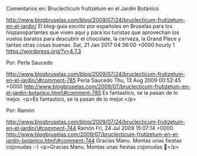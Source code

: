Comentarios en: Bruclecticum frutizetum en el Jardín Botánico

http://www.blogbruselas.com/blog/2009/07/24/bruclecticum-frutizetum-en-el-jardin/
El blog-guía escrito por españoles en Bruselas para los hispanoparlantes
que viven aquí y para los turistas que aprovechan los vuelos baratos
para descubrir el chocolate, la cerveza, la Grand Place y tantas otras
cosas buenas. Sat, 21 Jan 2017 04:36:00 +0000 hourly 1
https://wordpress.org/?v=4.7.3

Por: Perla Saucedo

http://www.blogbruselas.com/blog/2009/07/24/bruclecticum-frutizetum-en-el-jardin/\#comment-785
Perla Saucedo Thu, 13 Aug 2009 00:52:45 +0000
http://www.blogbruselas.com/2009/07/bruclecticum-frutizetum-en-el-jardin-botanico.html\#comment-785
Es fantastico, se la pasan de lo mejor. \<p\>Es fantastico, se la pasan
de lo mejor.\</p\>

Por: Ramón

http://www.blogbruselas.com/blog/2009/07/24/bruclecticum-frutizetum-en-el-jardin/\#comment-744
Ramón Fri, 24 Jul 2009 15:07:14 +0000
http://www.blogbruselas.com/2009/07/bruclecticum-frutizetum-en-el-jardin-botanico.html\#comment-744
Gracias Manu. Montas unas fiestas cojonudas :-) \<p\>Gracias Manu.
Montas unas fiestas cojonudas 🙂\</p\>
